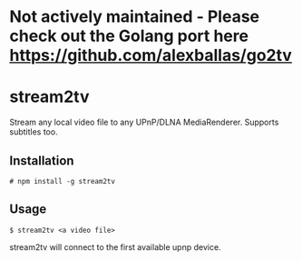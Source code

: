 # Not actively maintained - Please check out the Golang port here https://github.com/alexballas/go2tv

# stream2tv
Stream any local video file to any UPnP/DLNA MediaRenderer. Supports subtitles too.

## Installation
```
# npm install -g stream2tv
```
## Usage
```
$ stream2tv <a video file>
```
stream2tv will connect to the first available upnp device.
